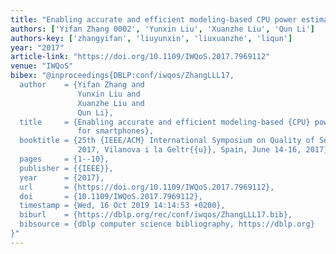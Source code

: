 ```yaml
---
title: "Enabling accurate and efficient modeling-based CPU power estimation for smartphones"
authors: ['Yifan Zhang 0002', 'Yunxin Liu', 'Xuanzhe Liu', 'Qun Li']
authors-key: ['zhangyifan', 'liuyunxin', 'liuxuanzhe', 'liqun']
year: "2017"
article-link: "https://doi.org/10.1109/IWQoS.2017.7969112"
venue: "IWQoS"
bibex: "@inproceedings{DBLP:conf/iwqos/ZhangLLL17,
  author    = {Yifan Zhang and
               Yunxin Liu and
               Xuanzhe Liu and
               Qun Li},
  title     = {Enabling accurate and efficient modeling-based {CPU} power estimation
               for smartphones},
  booktitle = {25th {IEEE/ACM} International Symposium on Quality of Service, IWQoS
               2017, Vilanova i la Geltr{{u}}, Spain, June 14-16, 2017},
  pages     = {1--10},
  publisher = {{IEEE}},
  year      = {2017},
  url       = {https://doi.org/10.1109/IWQoS.2017.7969112},
  doi       = {10.1109/IWQoS.2017.7969112},
  timestamp = {Wed, 16 Oct 2019 14:14:53 +0200},
  biburl    = {https://dblp.org/rec/conf/iwqos/ZhangLLL17.bib},
  bibsource = {dblp computer science bibliography, https://dblp.org}
}"
---
```

